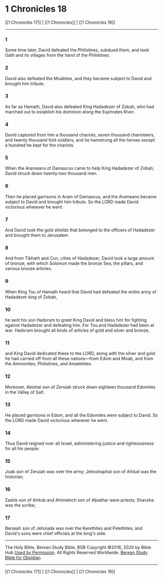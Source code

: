# 1 Chronicles 18

[[1 Chronicles 17]] | [[1 Chronicles]] | [[1 Chronicles 19]]

---

### 1
Some time later, David defeated the Philistines, subdued them, and took Gath and its villages from the hand of the Philistines.

### 2
David also defeated the Moabites, and they became subject to David and brought him tribute.

### 3
As far as Hamath, David also defeated King Hadadezer of Zobah, who had marched out to establish his dominion along the Euphrates River.

### 4
David captured from him a thousand chariots, seven thousand charioteers, and twenty thousand foot soldiers, and he hamstrung all the horses except a hundred he kept for the chariots.

### 5
When the Arameans of Damascus came to help King Hadadezer of Zobah, David struck down twenty-two thousand men.

### 6
Then he placed garrisons in Aram of Damascus, and the Arameans became subject to David and brought him tribute. So the LORD made David victorious wherever he went.

### 7
And David took the gold shields that belonged to the officers of Hadadezer and brought them to Jerusalem.

### 8
And from Tibhath and Cun, cities of Hadadezer, David took a large amount of bronze, with which Solomon made the bronze Sea, the pillars, and various bronze articles.

### 9
When King Tou of Hamath heard that David had defeated the entire army of Hadadezer king of Zobah,

### 10
he sent his son Hadoram to greet King David and bless him for fighting against Hadadezer and defeating him. For Tou and Hadadezer had been at war. Hadoram brought all kinds of articles of gold and silver and bronze,

### 11
and King David dedicated these to the LORD, along with the silver and gold he had carried off from all these nations—from Edom and Moab, and from the Ammonites, Philistines, and Amalekites.

### 12
Moreover, Abishai son of Zeruiah struck down eighteen thousand Edomites in the Valley of Salt.

### 13
He placed garrisons in Edom, and all the Edomites were subject to David. So the LORD made David victorious wherever he went.

### 14
Thus David reigned over all Israel, administering justice and righteousness for all his people:

### 15
Joab son of Zeruiah was over the army; Jehoshaphat son of Ahilud was the historian;

### 16
Zadok son of Ahitub and Ahimelech son of Abiathar were priests; Shavsha was the scribe;

### 17
Benaiah son of Jehoiada was over the Kerethites and Pelethites; and David's sons were chief officials at the king's side.

---

The Holy Bible, Berean Study Bible, BSB
Copyright ©2016, 2020 by Bible Hub
[Used by Permission](https://berean.bible/terms.htm). All Rights Reserved Worldwide.
[Berean Study Bible for Obsidian](https://github.com/gapmiss/berean-study-bible-for-obsidian)

---

[[1 Chronicles 17]] | [[1 Chronicles]] | [[1 Chronicles 19]]

